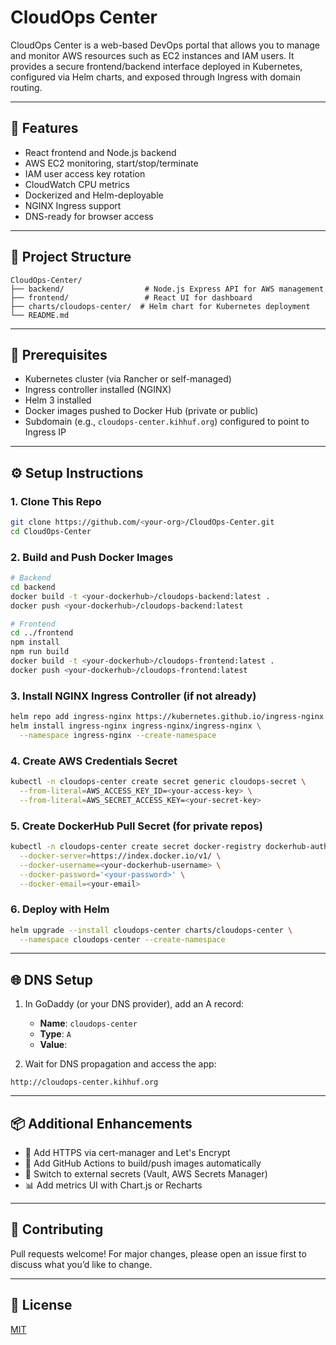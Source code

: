 # CloudOps Center

CloudOps Center is a web-based DevOps portal that allows you to manage and monitor AWS resources such as EC2 instances and IAM users. It provides a secure frontend/backend interface deployed in Kubernetes, configured via Helm charts, and exposed through Ingress with domain routing.

---

## 🚀 Features
- React frontend and Node.js backend
- AWS EC2 monitoring, start/stop/terminate
- IAM user access key rotation
- CloudWatch CPU metrics
- Dockerized and Helm-deployable
- NGINX Ingress support
- DNS-ready for browser access

---

## 🧱 Project Structure
```
CloudOps-Center/
├── backend/                  # Node.js Express API for AWS management
├── frontend/                 # React UI for dashboard
├── charts/cloudops-center/  # Helm chart for Kubernetes deployment
└── README.md
```

---

## 🔧 Prerequisites
- Kubernetes cluster (via Rancher or self-managed)
- Ingress controller installed (NGINX)
- Helm 3 installed
- Docker images pushed to Docker Hub (private or public)
- Subdomain (e.g., `cloudops-center.kihhuf.org`) configured to point to Ingress IP

---

## ⚙️ Setup Instructions

### 1. Clone This Repo
```bash
git clone https://github.com/<your-org>/CloudOps-Center.git
cd CloudOps-Center
```

### 2. Build and Push Docker Images
```bash
# Backend
cd backend
docker build -t <your-dockerhub>/cloudops-backend:latest .
docker push <your-dockerhub>/cloudops-backend:latest

# Frontend
cd ../frontend
npm install
npm run build
docker build -t <your-dockerhub>/cloudops-frontend:latest .
docker push <your-dockerhub>/cloudops-frontend:latest
```

### 3. Install NGINX Ingress Controller (if not already)
```bash
helm repo add ingress-nginx https://kubernetes.github.io/ingress-nginx
helm install ingress-nginx ingress-nginx/ingress-nginx \
  --namespace ingress-nginx --create-namespace
```

### 4. Create AWS Credentials Secret
```bash
kubectl -n cloudops-center create secret generic cloudops-secret \
  --from-literal=AWS_ACCESS_KEY_ID=<your-access-key> \
  --from-literal=AWS_SECRET_ACCESS_KEY=<your-secret-key>
```

### 5. Create DockerHub Pull Secret (for private repos)
```bash
kubectl -n cloudops-center create secret docker-registry dockerhub-auth \
  --docker-server=https://index.docker.io/v1/ \
  --docker-username=<your-dockerhub-username> \
  --docker-password='<your-password>' \
  --docker-email=<your-email>
```

### 6. Deploy with Helm
```bash
helm upgrade --install cloudops-center charts/cloudops-center \
  --namespace cloudops-center --create-namespace
```

---

## 🌐 DNS Setup

1. In GoDaddy (or your DNS provider), add an A record:
   - **Name**: `cloudops-center`
   - **Type**: `A`
   - **Value**: <Ingress Controller Public IP>

2. Wait for DNS propagation and access the app:
```
http://cloudops-center.kihhuf.org
```

---

## 📦 Additional Enhancements
- 🔐 Add HTTPS via cert-manager and Let's Encrypt
- 🤖 Add GitHub Actions to build/push images automatically
- 🔄 Switch to external secrets (Vault, AWS Secrets Manager)
- 📊 Add metrics UI with Chart.js or Recharts

---

## 🤝 Contributing
Pull requests welcome! For major changes, please open an issue first to discuss what you’d like to change.

---

## 📜 License
[MIT](LICENSE)
